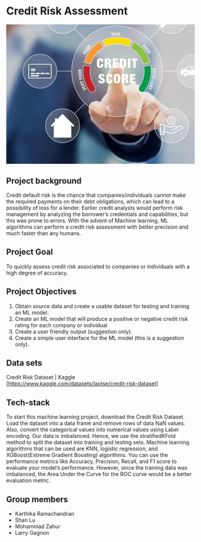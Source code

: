 # Credit Risk Assessment 
![](https://github.com/Emmalu868/Credit-Risk-Assessment/blob/Karthika/Images/credit-report.jpg)

## Project background
Credit default risk is the chance that companies/individuals cannot make the required payments on their debt obligations, which can lead to a possibility of loss for a lender. Earlier credit analysts would perform risk management by analyzing the borrower’s credentials and capabilities, but this was prone to errors. With the advent of Machine learning, ML algorithms can perform a credit risk assessment with better precision and much faster than any humans.

## Project Goal
To quickly assess credit risk associated to companies or individuals with a high degree of accuracy.

## Project Objectives
1.  Obtain source data and create a usable dataset for testing and training an ML model.
2.  Create an ML model that will produce a positive or negative credit risk rating for each company or individual
3.  Create a user friendly output (suggestion only).
4.  Create a simple user interface for the ML model (this is a suggestion only).

## Data sets
Credit Risk Dataset | Kaggle [https://www.kaggle.com/datasets/laotse/credit-risk-dataset]

## Tech-stack
To start this machine learning project, download the Credit Risk Dataset. Load the dataset into a data frame and remove rows of data NaN values. Also, convert the categorical values into numerical values using Label encoding. Our data is imbalanced. Hence, we use the stratifiedKFold method to split the dataset into training and testing sets.
Machine learning algorithms that can be used are KNN, logistic regression, and XGBoost(Extreme Gradient Boosting) algorithms. You can use the performance metrics like Accuracy, Precision, Recall, and F1 score to evaluate your model’s performance. However, since the training data was imbalanced, the Area Under the Curve for the ROC curve would be a better evaluation metric.

## Group members
- Karthika Ramachandran
- Shan Lu
- Mohammad Zahur
- Larry Gagnon
